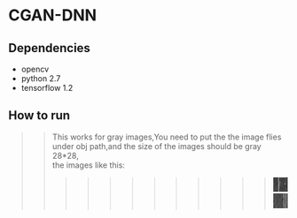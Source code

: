 # CGAN-DNN
## Dependencies
* opencv
* python 2.7
* tensorflow 1.2
## How to run
>>This works for gray images,You need to put the the image flies under obj path,and the size of the images should be gray 28*28, \
the images like this:
>>
>>
>>>>>>>>>>>>![label image](https://raw.githubusercontent.com/Daonancai/CGAN-DNN/master/y1.png)    ![label image](https://raw.githubusercontent.com/Daonancai/CGAN-DNN/master/y2.png)
